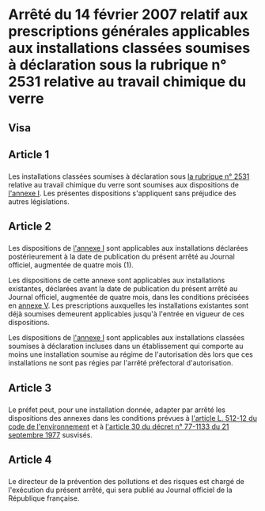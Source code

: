 # Arrêté du 14 février 2007 relatif aux prescriptions générales applicables aux installations classées soumises à déclaration sous la rubrique n° 2531 relative au travail chimique du verre

## Visa

## Article 1

### 



Les installations classées soumises à déclaration sous [la rubrique n° 2531](https://aida.ineris.fr/consultation_document/10651) relative au travail chimique du verre sont soumises aux dispositions de [l'annexe I](#annexe-i :-prescriptions-générales-applicables-aux-installations-classées-pour-la-protection-de-l’environnement-soumises-à-déclaration-sous-la-rubrique-n°-2531). Les présentes dispositions s'appliquent sans préjudice des autres législations.

## Article 2

### 



Les dispositions de [l'annexe I](#annexe-i :-prescriptions-générales-applicables-aux-installations-classées-pour-la-protection-de-l’environnement-soumises-à-déclaration-sous-la-rubrique-n°-2531) sont applicables aux installations déclarées postérieurement à la date de publication du présent arrêté au Journal officiel, augmentée de quatre mois (1).

Les dispositions de cette annexe sont applicables aux installations existantes, déclarées avant la date de publication du présent arrêté au Journal officiel, augmentée de quatre mois, dans les conditions précisées en [annexe V](#annexe-v :-dispositions-applicables-aux-installations-existantes). Les prescriptions auxquelles les installations existantes sont déjà soumises demeurent applicables jusqu'à l'entrée en vigueur de ces dispositions.

Les dispositions de [l'annexe I](#annexe-i :-prescriptions-générales-applicables-aux-installations-classées-pour-la-protection-de-l’environnement-soumises-à-déclaration-sous-la-rubrique-n°-2531) sont applicables aux installations classées soumises à déclaration incluses dans un établissement qui comporte au moins une installation soumise au régime de l'autorisation dès lors que ces installations ne sont pas régies par l'arrêté préfectoral d'autorisation.

## Article 3

### 



Le préfet peut, pour une installation donnée, adapter par arrêté les dispositions des annexes dans les conditions prévues à [l'article L. 512-12 du code de l'environnement](https://aida.ineris.fr/consultation_document/lmv1_1439#Article_L._512-12) et à [l'article 30 du décret n° 77-1133 du 21 septembre 1977](https://aida.ineris.fr/consultation_document/3299#Article_30) susvisés.

## Article 4

### 



Le directeur de la prévention des pollutions et des risques est chargé de l'exécution du présent arrêté, qui sera publié au Journal officiel de la République française.